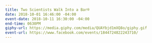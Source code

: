 ```yaml
---
title: Two Scientists Walk Into a Bar®
date: 2018-10-01 16:46:00 -04:00
event-date: 2018-10-11 16:30:00 -04:00
end-time: 0630PM
giphy-url: https://media.giphy.com/media/QUAYbjd1mXQ8o/giphy.gif
event-url: https://www.facebook.com/events/1844724822243710/
---
```


